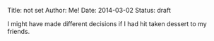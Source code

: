 Title: not set
Author: Me!
Date: 2014-03-02
Status: draft

I might have made different decisions if I had hit taken dessert to my friends.